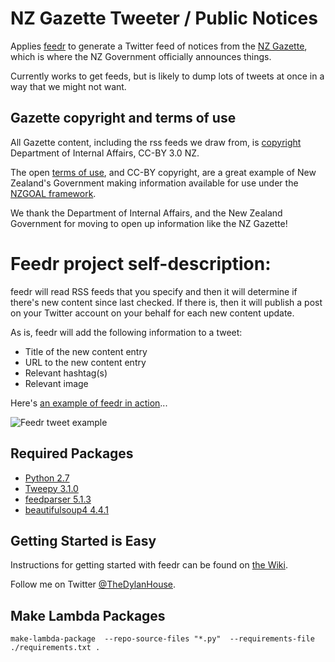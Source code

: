 # NZ Gazette Tweeter / Public Notices

Applies [feedr](https://github.com/housed/feedr) to generate a Twitter feed of notices from the [NZ Gazette](https://gazette.govt.nz/), which is where the NZ Government officially announces things.

Currently works to get feeds, but is likely to dump lots of tweets at once in a way that we might not want.

## Gazette copyright and terms of use

All Gazette content, including the rss feeds we draw from, is [copyright](https://gazette.govt.nz/footer/copyright/) Department of Internal Affairs, CC-BY 3.0 NZ.

The open [terms of use](https://gazette.govt.nz/footer/terms-of-use/), and CC-BY copyright, are a great example of New Zealand's Government making information available for use under the [NZGOAL framework](https://www.ict.govt.nz/guidance-and-resources/open-government/new-zealand-government-open-access-and-licensing-nzgoal-framework/).

We thank the Department of Internal Affairs, and the New Zealand Government for moving to open up information like the NZ Gazette!

# Feedr project self-description:

feedr will read RSS feeds that you specify and then it will determine if there's new content since last checked. If there is, then it will publish a post on your Twitter account on your behalf for each new content update.

As is, feedr will add the following information to a tweet:
* Title of the new content entry
* URL to the new content entry
* Relevant hashtag(s)
* Relevant image

Here's [an example of feedr in action](https://twitter.com/ValveTime/status/552918907053674496)...

![Feedr tweet example](https://raw.githubusercontent.com/housed/feedr/master/doc/img/example_tweet.png)

## Required Packages ##

* [Python 2.7](https://www.python.org/downloads/)
* [Tweepy 3.1.0](http://www.tweepy.org/)
* [feedparser 5.1.3](https://pypi.python.org/pypi/feedparser)
* [beautifulsoup4 4.4.1](http://www.crummy.com/software/BeautifulSoup/)

## Getting Started is Easy ##

Instructions for getting started with feedr can be found on [the Wiki](https://www.github.com/housed/feedr/wiki/Getting-Started-with-feedr).

Follow me on Twitter [@TheDylanHouse](https://www.twitter.com/TheDylanHouse).


## Make Lambda Packages
```
make-lambda-package  --repo-source-files "*.py"  --requirements-file ./requirements.txt .
```
